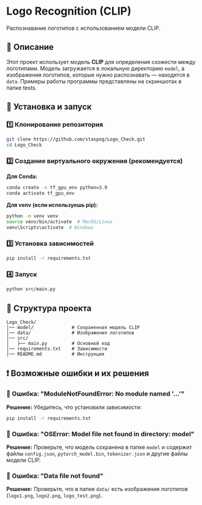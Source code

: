 # Logo Recognition (CLIP)

Распознавание логотипов с использованием модели CLIP.

## 📌 Описание
Этот проект использует модель **CLIP** для определения схожести между логотипами.
Модель загружается в локальную директорию `model`, а изображения логотипов, которые нужно распознавать — находятся в `data`.
Примеры работы программы представлены на скриншотах в папке tests. 

## 🚀 Установка и запуск
### 1️⃣ Клонирование репозитория
```sh
git clone https://github.com/staspog/Logo_Check.git
cd Logo_Check
```

### 2️⃣ Создание виртуального окружения (рекомендуется)
**Для Conda:**
```sh
conda create -n tf_gpu_env python=3.9
conda activate tf_gpu_env
```
**Для venv (если используешь pip):**
```sh
python -m venv venv
source venv/bin/activate  # MacOS/Linux
venv\Scripts\activate  # Windows
```

### 3️⃣ Установка зависимостей
```sh
pip install -r requirements.txt
```

### 4️⃣ Запуск
```sh
python src/main.py
```

## 📂 Структура проекта
```
Logo_Check/
│── model/              # Сохраненная модель CLIP
│── data/               # Изображения логотипов
│── src/
│   ├── main.py         # Основной код
│── requirements.txt    # Зависимости
│── README.md           # Инструкция
```

## ❗ Возможные ошибки и их решения
### 🔹 Ошибка: "ModuleNotFoundError: No module named '...'"
**Решение:** Убедитесь, что установили зависимости:
```sh
pip install -r requirements.txt
```

### 🔹 Ошибка: "OSError: Model file not found in directory: model"
**Решение:** Проверьте, что модель сохранена в папке `model` и содержит файлы `config.json`, `pytorch_model.bin`, `tokenizer.json` и другие файлы модели CLIP.

### 🔹 Ошибка: "Data file not found"
**Решение:** Проверьте, что в папке `data/` есть изображения логотипов (`logo1.png`, `logo2.png`, `logo_test.png`).
